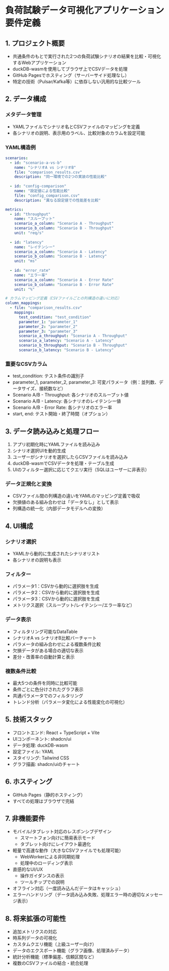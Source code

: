 # 負荷試験データ可視化アプリケーション 要件定義

## 1. プロジェクト概要
- 共通条件のもとで実行された2つの負荷試験シナリオの結果を比較・可視化するWebアプリケーション
- duckDB-wasmを使用してブラウザ上でCSVデータを処理
- GitHub Pagesでホスティング（サーバーサイド処理なし）
- 特定の技術（Pulsar/Kafka等）に依存しない汎用的な比較ツール

## 2. データ構成
### メタデータ管理
- YAMLファイルでシナリオ名とCSVファイルのマッピングを定義
- 各シナリオの説明、表示用のラベル、比較対象のカラムを設定可能

### YAML構造例
```yaml
scenarios:
  - id: "scenario-a-vs-b"
    name: "シナリオA vs シナリオB"
    file: "comparison_results.csv"
    description: "同一環境での2つの実装の性能比較"
    
  - id: "config-comparison"
    name: "設定値による性能比較"
    file: "config_comparison.csv"
    description: "異なる設定値での性能差を比較"

metrics:
  - id: "throughput"
    name: "スループット"
    scenario_a_column: "Scenario A - Throughput"
    scenario_b_column: "Scenario B - Throughput"
    unit: "req/s"
    
  - id: "latency"
    name: "レイテンシー"
    scenario_a_column: "Scenario A - Latency"
    scenario_b_column: "Scenario B - Latency"
    unit: "ms"
    
  - id: "error_rate"
    name: "エラー率"
    scenario_a_column: "Scenario A - Error Rate"
    scenario_b_column: "Scenario B - Error Rate"
    unit: "%"

# カラムマッピング定義（CSVファイルごとの列構造の違いに対応）
column_mappings:
  - file: "comparison_results.csv"
    mappings:
      test_condition: "test_condition"
      parameter_1: "parameter_1"
      parameter_2: "parameter_2"
      parameter_3: "parameter_3"
      scenario_a_throughput: "Scenario A - Throughput"
      scenario_a_latency: "Scenario A - Latency"
      scenario_b_throughput: "Scenario B - Throughput"
      scenario_b_latency: "Scenario B - Latency"
```

### 重要なCSVカラム
- test_condition: テスト条件の識別子
- parameter_1, parameter_2, parameter_3: 可変パラメータ（例：並列数、データサイズ、接続数など）
- Scenario A/B - Throughput: 各シナリオのスループット値
- Scenario A/B - Latency: 各シナリオのレイテンシー値
- Scenario A/B - Error Rate: 各シナリオのエラー率
- start, end: テスト開始・終了時間（オプション）

## 3. データ読み込みと処理フロー
1. アプリ初期化時にYAMLファイルを読み込み
2. シナリオ選択UIを動的生成
3. ユーザーがシナリオを選択したらCSVファイルを読み込み
4. duckDB-wasmでCSVデータを処理・テーブル生成
5. UIのフィルター選択に応じてクエリ実行（SQLはユーザーに非表示）

### データ正規化と変換
- CSVファイル間の列構造の違いをYAMLのマッピング定義で吸収
- 欠損値のある組み合わせは「データなし」として表示
- 列構造の統一化（内部データモデルへの変換）

## 4. UI構成
### シナリオ選択
- YAMLから動的に生成されたシナリオリスト
- 各シナリオの説明も表示

### フィルター
- パラメータ1：CSVから動的に選択肢を生成
- パラメータ2：CSVから動的に選択肢を生成
- パラメータ3：CSVから動的に選択肢を生成
- メトリクス選択（スループット/レイテンシー/エラー率など）

### データ表示
- フィルタリング可能なDataTable
- シナリオA vs シナリオB比較バーチャート
- パラメータの組み合わせによる複数条件比較
- 欠損データがある場合の適切な表示
- 差分・改善率の自動計算と表示

### 複数条件比較
- 最大5つの条件を同時に比較可能
- 条件ごとに色分けされたグラフ表示
- 共通パラメータでのフィルタリング
- トレンド分析（パラメータ変化による性能変化の可視化）

## 5. 技術スタック
- フロントエンド: React + TypeScript + Vite
- UIコンポーネント: shadcn/ui
- データ処理: duckDB-wasm
- 設定ファイル: YAML
- スタイリング: Tailwind CSS
- グラフ描画: shadcn/uiのチャート

## 6. ホスティング
- GitHub Pages（静的ホスティング）
- すべての処理はブラウザで完結

## 7. 非機能要件
- モバイル/タブレット対応のレスポンシブデザイン
  - スマートフォン向けに簡易表示モード
  - タブレット向けにレイアウト最適化
- 軽量で高速な動作（大きなCSVファイルでも処理可能）
  - WebWorkerによる非同期処理
  - 処理中のローディング表示
- 直感的なUI/UX
  - 操作ガイダンスの表示
  - ツールチップでの説明
- オフライン対応（一度読み込んだデータはキャッシュ）
- エラーハンドリング（データ読み込み失敗、処理エラー時の適切なメッセージ表示）

## 8. 将来拡張の可能性
- 追加メトリクスの対応
- 時系列データの可視化
- カスタムクエリ機能（上級ユーザー向け）
- データのエクスポート機能（グラフ画像、処理済みデータ）
- 統計分析機能（標準偏差、信頼区間など）
- 複数のCSVファイルの結合・統合処理